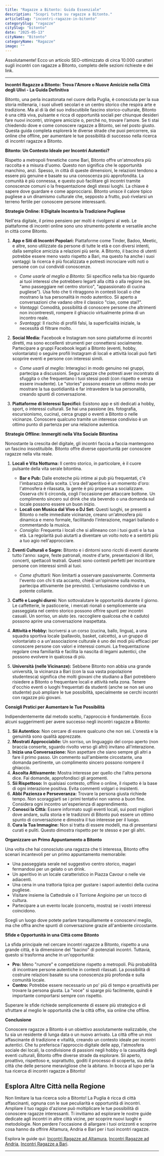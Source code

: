```yaml
---
title: "Ragazze a Bitonto: Guida Essenziale"
description: "Scopri tutto su ragazze a Bitonto."
articleSlug: "incontri-ragazze-in-bitonto" 
categorySlug: "ragazze"
citySlug: "bitonto"
date: "2025-05-13"
cityName: "Bitonto"
categoryName: "Ragazze"
image: ""
---
```


Assolutamente! Ecco un articolo SEO-ottimizzato di circa 10.000 caratteri sugli incontri con ragazze a Bitonto, completo delle sezioni richieste e dei link.

---

**Incontri Ragazze a Bitonto: Trova l'Amore o Nuove Amicizie nella Città degli Ulivi - La Guida Definitiva**

Bitonto, una perla incastonata nel cuore della Puglia, è conosciuta per la sua storia millenaria, i suoi uliveti secolari e un centro storico che respira arte e tradizione. Ma al di là del suo indiscutibile fascino storico-culturale, Bitonto è una città viva, pulsante e ricca di opportunità sociali per chiunque desideri fare nuovi incontri, stringere amicizie o, perché no, trovare l'amore. Se ti stai chiedendo dove e come conoscere ragazze a Bitonto, sei nel posto giusto. Questa guida completa esplorerà le diverse strade che puoi percorrere, sia online che offline, per aumentare le tue possibilità di successo nella ricerca di incontri ragazze a Bitonto.

**Bitonto: Un Contesto Ideale per Incontri Autentici?**

Rispetto a metropoli frenetiche come Bari, Bitonto offre un'atmosfera più raccolta e a misura d'uomo. Questo non significa che le opportunità manchino, anzi. Spesso, in città di queste dimensioni, le relazioni tendono a essere più genuine e basate su una conoscenza più approfondita. La comunità è più connessa, e questo può facilitare gli incontri tramite conoscenze comuni o la frequentazione degli stessi luoghi. La chiave è sapere dove guardare e come approcciarsi. Bitonto unisce il calore tipico pugliese a un dinamismo culturale che, sepposto a frutto, può rivelarsi un terreno fertile per conoscere persone interessanti.

**Strategie Online: Il Digitale Incontra la Tradizione Pugliese**

Nell'era digitale, il primo pensiero per molti è rivolgersi al web. Le piattaforme di incontri online sono uno strumento potente e versatile anche in città come Bitonto.

1.  **App e Siti di Incontri Popolari:** Piattaforme come Tinder, Badoo, Meetic, e altre, sono utilizzate da persone di tutte le età e con diversi intenti, dalla semplice amicizia a relazioni più serie. A Bitonto, il bacino di utenti potrebbe essere meno vasto rispetto a Bari, ma questo ha anche i suoi vantaggi: la ricerca è più focalizzata e potresti incrociare volti noti o persone con cui condividi conoscenze.
    *   *Come usarle al meglio a Bitonto:* Sii specifico nella tua bio riguardo ai tuoi interessi che potrebbero legarti alla città o alla regione (es. "amo passeggiare nel centro storico", "appassionato di cucina pugliese"). Usa foto che ti ritraggono in contesti locali o che mostrano la tua personalità in modo autentico. Sii aperto a conversazioni che vadano oltre il classico "ciao, come stai?".
    *   *Vantaggi:* Comodità, possibilità di conoscere persone che altrimenti non incontreresti, rompere il ghiaccio virtualmente prima di un incontro reale.
    *   *Svantaggi:* Il rischio di profili falsi, la superficialità iniziale, la necessità di filtrare molto.

2.  **Social Media:** Facebook e Instagram non sono piattaforme di incontri diretti, ma sono eccellenti strumenti per connettersi socialmente. Partecipare a gruppi Facebook legati a Bitonto (eventi, hobby, volontariato) o seguire profili Instagram di locali e attività locali può farti scoprire eventi e persone con interessi simili.
    *   *Come usarli al meglio:* Interagisci in modo genuino nei gruppi, partecipa a discussioni. Segui ragazze che potresti aver incontrato di sfuggita o che frequentano i tuoi stessi posti (con rispetto e senza essere invadente). Le "stories" possono essere un ottimo modo per mostrare la tua quotidianità e far intravedere la tua personalità, creando spunti di conversazione.

3.  **Piattaforme di Interessi Specifici:** Esistono app e siti dedicati a hobby, sport, o interessi culturali. Se hai una passione (es. fotografia, escursionismo, cucina), cerca gruppi o eventi a Bitonto o nelle vicinanze. Conoscere qualcuno tramite un interesse condiviso è un ottimo punto di partenza per una relazione autentica.

**Strategie Offline: Immergiti nella Vita Sociale Bitontina**

Nonostante la crescita del digitale, gli incontri faccia a faccia mantengono un fascino insostituibile. Bitonto offre diverse opportunità per conoscere ragazze nella vita reale.

1.  **Locali e Vita Notturna:** Il centro storico, in particolare, è il cuore pulsante della vita serale bitontina.
    *   **Bar e Pub:** Dalle enoteche più intime ai pub più frequentati, c'è l'imbarazzo della scelta. L'ora dell'aperitivo è un momento d'oro: l'atmosfera è rilassata, la gente è più propensa a socializzare. Osserva chi ti circonda, cogli l'occasione per attaccare bottone. Un complimento sincero sul drink che sta bevendo o una domanda sul locale possono essere un buon inizio.
    *   **Locali con Musica dal Vivo o DJ Set:** Questi luoghi, se presenti a Bitonto o nelle immediate vicinanze, creano un'atmosfera più dinamica e meno formale, facilitando l'interazione, magari ballando o commentando la musica.
    *   *Consiglio:* Frequenta i locali che si allineano con i tuoi gusti e la tua età. La regolarità può aiutarti a diventare un volto noto e a sentirti più a tuo agio nell'approcciare.

2.  **Eventi Culturali e Sagre:** Bitonto e i dintorni sono ricchi di eventi durante tutto l'anno: sagre, feste patronali, mostre d'arte, presentazioni di libri, concerti, spettacoli teatrali. Questi sono contesti perfetti per incontrare persone con interessi simili ai tuoi.
    *   *Come sfruttarli:* Non limitarti a osservare passivamente. Commenta l'evento con chi ti sta accanto, chiedi un'opinione sulla mostra, partecipa attivamente (se previsto). L'entusiasmo condiviso è un potente collante.

3.  **Caffè e Luoghi diurni:** Non sottovalutare le opportunità durante il giorno. Le caffetterie, le pasticcerie, i mercati rionali o semplicemente una passeggiata nel centro storico possono offrire spunti per incontri casuali. Un sorriso, un aiuto (es. raccogliere qualcosa che è caduto) possono aprire una conversazione inaspettata.

4.  **Attività e Hobby:** Iscriversi a un corso (cucina, ballo, lingua), a una squadra sportiva locale (pallavolo, basket, calcetto), a un gruppo di volontariato o a un'associazione culturale è uno dei modi più efficaci per conoscere persone con valori e interessi comuni. La frequentazione regolare crea familiarità e facilita la nascita di legami autentici, che possono evolvere in qualcosa di più.

5.  **Università (nelle Vicinanze):** Sebbene Bitonto non abbia una grande università, la vicinanza a Bari (con la sua vasta popolazione studentesca) significa che molti giovani che studiano a Bari potrebbero risiedere a Bitonto o frequentare locali e attività nella zona. Tenere d'occhio eventi o luoghi frequentati da studenti (anche se non sei uno studente) può ampliare le tue possibilità, specialmente se cerchi incontri con ragazze più giovani.

**Consigli Pratici per Aumentare le Tue Possibilità**

Indipendentemente dal metodo scelto, l'approccio è fondamentale. Ecco alcuni suggerimenti per avere successo negli incontri ragazze a Bitonto:

1.  **Sii Autentico:** Non cercare di essere qualcuno che non sei. L'onestà e la genuinità sono qualità apprezzate.
2.  **Mostrati Approcciabile:** Un sorriso, un linguaggio del corpo aperto (non braccia conserte, sguardo rivolto verso gli altri) invitano all'interazione.
3.  **Inizia una Conversazione:** Non aspettare che siano sempre gli altri a fare il primo passo. Un commento sull'ambiente circostante, una domanda pertinente, un complimento sincero possono rompere il ghiaccio.
4.  **Ascolta Attivamente:** Mostra interesse per quello che l'altra persona dice. Fai domande, approfondisci gli argomenti.
5.  **Sii Rispettoso:** In qualsiasi contesto, offline o online, il rispetto è la base di ogni interazione positiva. Evita commenti volgari o insistenti.
6.  **Abbi Pazienza e Perseveranza:** Trovare la persona giusta richiede tempo. Non scoraggiarti se i primi tentativi non vanno a buon fine. Considera ogni incontro un'esperienza di apprendimento.
7.  **Conosci la Città:** Essere informato sugli eventi locali, sui posti migliori dove andare, sulla storia e le tradizioni di Bitonto può essere un ottimo spunto di conversazione e dimostra il tuo interesse per il luogo.
8.  **Cura la Tua Immagine:** Non si tratta di essere modelli, ma di presentarsi curati e puliti. Questo dimostra rispetto per te stesso e per gli altri.

**Organizzare un Primo Appuntamento a Bitonto**

Una volta che hai conosciuto una ragazza che ti interessa, Bitonto offre scenari incantevoli per un primo appuntamento memorabile:

*   Una passeggiata serale nel suggestivo centro storico, magari fermandosi per un gelato o un drink.
*   Un aperitivo in un locale caratteristico in Piazza Cavour o nelle vie adiacenti.
*   Una cena in una trattoria tipica per gustare i sapori autentici della cucina pugliese.
*   Visitare insieme la Cattedrale o il Torrione Angioino per un tocco di cultura.
*   Partecipare a un evento locale (concerto, mostra) se i vostri interessi coincidono.

Scegli un luogo dove potete parlare tranquillamente e conoscervi meglio, ma che offra anche spunti di conversazione grazie all'ambiente circostante.

**Sfide e Opportunità in una Città come Bitonto**

La sfida principale nel cercare incontri ragazze a Bitonto, rispetto a una grande città, è la dimensione del "bacino" di potenziali incontri. Tuttavia, questo si trasforma anche in un'opportunità:

*   **Pro:** Meno "rumore" e competizione rispetto a metropoli. Più probabilità di incontrare persone autentiche in contesti rilassati. La possibilità di costruire relazioni basate su una conoscenza più profonda e sulla comunità locale.
*   **Contro:** Potrebbe essere necessario un po' più di tempo e proattività per trovare la persona giusta. La "voce" si sparge più facilmente, quindi è importante comportarsi sempre con rispetto.

Superare le sfide richiede semplicemente di essere più strategico e di sfruttare al meglio le opportunità che la città offre, sia online che offline.

**Conclusione**

Conoscere ragazze a Bitonto è un obiettivo assolutamente realizzabile, che tu sia un residente di lunga data o un nuovo arrivato. La città offre un mix affascinante di tradizione e vitalità, creando un contesto ideale per incontri autentici. Che tu preferisca l'approccio digitale delle app, l'atmosfera sociale dei locali, la condivisione di passioni negli hobby o la casualità degli eventi culturali, Bitonto offre diverse strade da esplorare. Sii aperto, proattivo, rispettoso e, soprattutto, goditi il processo di scoperta, sia della città che delle persone meravigliose che la abitano. In bocca al lupo per la tua ricerca di incontri ragazze a Bitonto!

## Esplora Altre Città nella Regione

Non limitare la tua ricerca solo a Bitonto! La Puglia è ricca di città affascinanti, ognuna con le sue peculiarità e opportunità di incontri. Ampliare il tuo raggio d'azione può moltiplicare le tue possibilità di conoscere ragazze interessanti. Ti invitiamo ad esplorare le nostre guide dedicate agli incontri in altre città vicine, per scoprire nuovi luoghi e metodologie. Non perdere l'occasione di allargare i tuoi orizzonti e scoprire cosa hanno da offrire Altamura, Andria e Bari per i tuoi incontri ragazze.

Esplora le guide qui: [Incontri Ragazze ad Altamura](/altamura/ragazze/incontri-ragazze-in-altamura), [Incontri Ragazze ad Andria](/andria/ragazze/incontri-ragazze-in-andria), [Incontri Ragazze a Bari](/bari/ragazze/incontri-ragazze-in-bari).

---
